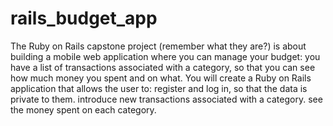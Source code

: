 # rails_budget_app
The Ruby on Rails capstone project (remember what they are?) is about building a mobile web application where you can manage your budget: you have a list of transactions associated with a category, so that you can see how much money you spent and on what.  You will create a Ruby on Rails application that allows the user to:  register and log in, so that the data is private to them. introduce new transactions associated with a category. see the money spent on each category.
